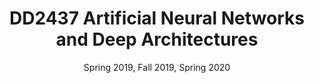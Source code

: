 ---
title: "DD2437 Artificial Neural Networks and Deep Architectures"
collection: teaching
type: "Teaching Assistant, Post Graduate course"
link: https://www.kth.se/student/kurser/kurs/DD2437?l=en
venue: "KTH Royal Institute of Technology"
date: "Spring 2019, Fall 2019, Spring 2020"
location: "Stockholm, Sweden"
---